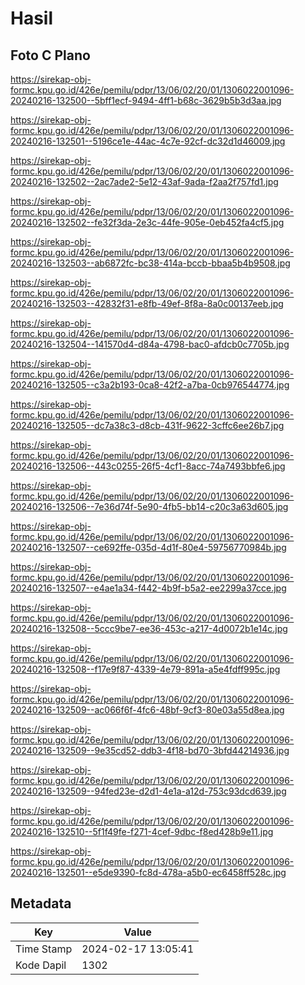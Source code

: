 # Hasil

## Foto C Plano

https://sirekap-obj-formc.kpu.go.id/426e/pemilu/pdpr/13/06/02/20/01/1306022001096-20240216-132500--5bff1ecf-9494-4ff1-b68c-3629b5b3d3aa.jpg

https://sirekap-obj-formc.kpu.go.id/426e/pemilu/pdpr/13/06/02/20/01/1306022001096-20240216-132501--5196ce1e-44ac-4c7e-92cf-dc32d1d46009.jpg

https://sirekap-obj-formc.kpu.go.id/426e/pemilu/pdpr/13/06/02/20/01/1306022001096-20240216-132502--2ac7ade2-5e12-43af-9ada-f2aa2f757fd1.jpg

https://sirekap-obj-formc.kpu.go.id/426e/pemilu/pdpr/13/06/02/20/01/1306022001096-20240216-132502--fe32f3da-2e3c-44fe-905e-0eb452fa4cf5.jpg

https://sirekap-obj-formc.kpu.go.id/426e/pemilu/pdpr/13/06/02/20/01/1306022001096-20240216-132503--ab6872fc-bc38-414a-bccb-bbaa5b4b9508.jpg

https://sirekap-obj-formc.kpu.go.id/426e/pemilu/pdpr/13/06/02/20/01/1306022001096-20240216-132503--42832f31-e8fb-49ef-8f8a-8a0c00137eeb.jpg

https://sirekap-obj-formc.kpu.go.id/426e/pemilu/pdpr/13/06/02/20/01/1306022001096-20240216-132504--141570d4-d84a-4798-bac0-afdcb0c7705b.jpg

https://sirekap-obj-formc.kpu.go.id/426e/pemilu/pdpr/13/06/02/20/01/1306022001096-20240216-132505--c3a2b193-0ca8-42f2-a7ba-0cb976544774.jpg

https://sirekap-obj-formc.kpu.go.id/426e/pemilu/pdpr/13/06/02/20/01/1306022001096-20240216-132505--dc7a38c3-d8cb-431f-9622-3cffc6ee26b7.jpg

https://sirekap-obj-formc.kpu.go.id/426e/pemilu/pdpr/13/06/02/20/01/1306022001096-20240216-132506--443c0255-26f5-4cf1-8acc-74a7493bbfe6.jpg

https://sirekap-obj-formc.kpu.go.id/426e/pemilu/pdpr/13/06/02/20/01/1306022001096-20240216-132506--7e36d74f-5e90-4fb5-bb14-c20c3a63d605.jpg

https://sirekap-obj-formc.kpu.go.id/426e/pemilu/pdpr/13/06/02/20/01/1306022001096-20240216-132507--ce692ffe-035d-4d1f-80e4-59756770984b.jpg

https://sirekap-obj-formc.kpu.go.id/426e/pemilu/pdpr/13/06/02/20/01/1306022001096-20240216-132507--e4ae1a34-f442-4b9f-b5a2-ee2299a37cce.jpg

https://sirekap-obj-formc.kpu.go.id/426e/pemilu/pdpr/13/06/02/20/01/1306022001096-20240216-132508--5ccc9be7-ee36-453c-a217-4d0072b1e14c.jpg

https://sirekap-obj-formc.kpu.go.id/426e/pemilu/pdpr/13/06/02/20/01/1306022001096-20240216-132508--f17e9f87-4339-4e79-891a-a5e4fdff995c.jpg

https://sirekap-obj-formc.kpu.go.id/426e/pemilu/pdpr/13/06/02/20/01/1306022001096-20240216-132509--ac066f6f-4fc6-48bf-9cf3-80e03a55d8ea.jpg

https://sirekap-obj-formc.kpu.go.id/426e/pemilu/pdpr/13/06/02/20/01/1306022001096-20240216-132509--9e35cd52-ddb3-4f18-bd70-3bfd44214936.jpg

https://sirekap-obj-formc.kpu.go.id/426e/pemilu/pdpr/13/06/02/20/01/1306022001096-20240216-132509--94fed23e-d2d1-4e1a-a12d-753c93dcd639.jpg

https://sirekap-obj-formc.kpu.go.id/426e/pemilu/pdpr/13/06/02/20/01/1306022001096-20240216-132510--5f1f49fe-f271-4cef-9dbc-f8ed428b9e11.jpg

https://sirekap-obj-formc.kpu.go.id/426e/pemilu/pdpr/13/06/02/20/01/1306022001096-20240216-132501--e5de9390-fc8d-478a-a5b0-ec6458ff528c.jpg


## Metadata

| Key        | Value               |
| ---------- | ------------------- |
| Time Stamp | 2024-02-17 13:05:41 |
| Kode Dapil | 1302                |



